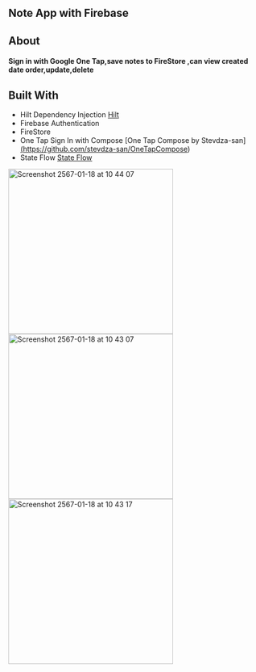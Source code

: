 ## Note App with Firebase

## About
#### Sign in with Google One Tap,save notes to FireStore ,can view created date order,update,delete

## Built With
- Hilt Dependency Injection [Hilt](https://developer.android.com/training/dependency-injection/hilt-android)
- Firebase Authentication
- FireStore
- One Tap Sign In with Compose [One Tap Compose by Stevdza-san][(](https://github.com/stevdza-san/OneTapCompose)https://github.com/stevdza-san/OneTapCompose)
- State Flow [State Flow](https://developer.android.com/kotlin/flow/stateflow-and-sharedflow)
<img width="327" alt="Screenshot 2567-01-18 at 10 44 07" src="https://github.com/zfml/NoteAppFirebase/assets/137433031/d30d1b75-b7fc-47e9-976c-6f7d8eed78ae">  
<img width="327" alt="Screenshot 2567-01-18 at 10 43 07" src="https://github.com/zfml/NoteAppFirebase/assets/137433031/259c2fb4-81e3-4ca7-9dc3-3a27c0b8c034">
<img width="327" alt="Screenshot 2567-01-18 at 10 43 17" src="https://github.com/zfml/NoteAppFirebase/assets/137433031/304543f0-fb8f-4fa4-86fb-8e9ddced8e63">
